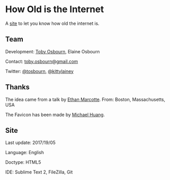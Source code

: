# How Old is the Internet

A [site](https://www.howoldistheinter.net/) to let you know how old the internet is.

## Team
Development: [Toby Osbourn](https://www.tosbourn.com/), Elaine Osbourn

Contact: toby.osbourn@gmail.com

Twitter: [@tosbourn](https://twitter.com/tosbourn), [@kittylainey](https://twitter.com/kittylainey)

## Thanks

The idea came from a talk by [Ethan Marcotte](https://twitter.com/beep). From: Boston, Massachusetts, USA

The Favicon has been made by [Michael Huang](https://github.com/fernozzle).

## Site

Last update: 2017/19/05

Language: English

Doctype: HTML5

IDE: Sublime Text 2, FileZilla, Git
